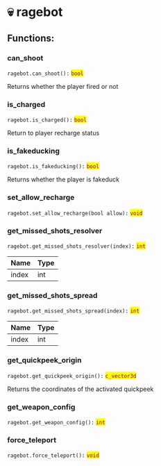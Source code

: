 # 💀 ragebot

## Functions:

### can\_shoot

`ragebot.can_shoot():` <mark style="color:purple;">`bool`</mark>

Returns whether the player fired or not

### is\_charged

`ragebot.is_charged():` <mark style="color:purple;">`bool`</mark>

Return to player recharge status

### is\_fakeducking

`ragebot.is_fakeducking():` <mark style="color:purple;">`bool`</mark>

Returns whether the player is fakeduck

### set\_allow\_recharge

`ragebot.set_allow_recharge(bool allow):` <mark style="color:purple;">`void`</mark>

### get\_missed\_shots\_resolver

`ragebot.get_missed_shots_resolver(index):` <mark style="color:purple;">`int`</mark>

| Name  | Type |
| ----- | ---- |
| index | int  |

### get\_missed\_shots\_spread

`ragebot.get_missed_shots_spread(index):` <mark style="color:purple;">`int`</mark>

| Name  | Type |
| ----- | ---- |
| index | int  |

### get\_quickpeek\_origin

`ragebot.get_quickpeek_origin():` <mark style="color:purple;">`c_vector3d`</mark>

Returns the coordinates of the activated quickpeek

### get\_weapon\_config

`ragebot.get_weapon_config():` <mark style="color:purple;">`int`</mark>

### force\_teleport

`ragebot.force_teleport():` <mark style="color:purple;">`void`</mark>
